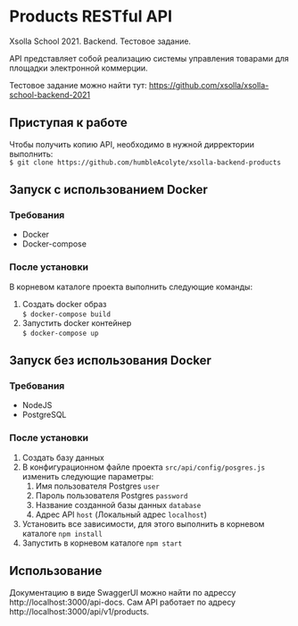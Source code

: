 # Products RESTful API #

Xsolla School 2021. Backend. Тестовое задание.

API представляет собой реализацию системы управления товарами для площадки электронной коммерции.

Тестовое задание можно найти тут: https://github.com/xsolla/xsolla-school-backend-2021

## Приступая к работе ##
Чтобы получить копию API, необходимо в нужной дирректории выполнить:  
`$ git clone https://github.com/humbleAcolyte/xsolla-backend-products`

## Запуск с использованием Docker ##
### Требования ###
- Docker
- Docker-compose
### После установки ###
В корневом каталоге проекта выполнить следующие команды:
1. Создать docker образ  
    `$ docker-compose build`
2. Запустить docker контейнер  
    `$ docker-compose up`

## Запуск без использования Docker ##
### Требования ###
- NodeJS
- PostgreSQL
### После установки ###
1. Создать базу данных
2. В конфигурационном файле проекта `src/api/config/posgres.js` изменить следующие параметры:
    1. Имя пользователя Postgres `user` 
    2. Пароль пользователя Postgres `password`
    3. Название созданной базы данных `database`
    4. Адрес API `host` (Локальный адрес `localhost`)
3. Установить все зависимости, для этого выполнить в корневом каталоге `npm install`
4. Запустить в корневом каталоге `npm start`

## Использование ##
Документацию в виде SwaggerUI можно найти по адрессу http://localhost:3000/api-docs. Сам API работает по адресу http://localhost:3000/api/v1/products. 

